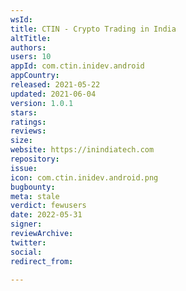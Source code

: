 ```yaml
---
wsId: 
title: CTIN - Crypto Trading in India
altTitle: 
authors: 
users: 10
appId: com.ctin.inidev.android
appCountry: 
released: 2021-05-22
updated: 2021-06-04
version: 1.0.1
stars: 
ratings: 
reviews: 
size: 
website: https://inindiatech.com
repository: 
issue: 
icon: com.ctin.inidev.android.png
bugbounty: 
meta: stale
verdict: fewusers
date: 2022-05-31
signer: 
reviewArchive: 
twitter: 
social: 
redirect_from: 

---
```


